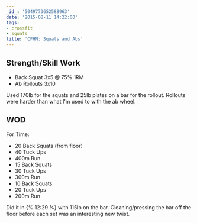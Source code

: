 ```yaml
---
_id_: '5049773652588963'
date: '2015-08-11 14:22:00'
tags:
- crossfit
- squats
title: 'CFHN: Squats and Abs'
---
```


## Strength/Skill Work

- Back Squat 3x5 @ 75% 1RM
- Ab Rollouts 3x10

Used 170lb for the squats and 25lb plates on a bar for the rollout. Rollouts were harder than what I'm used to with the ab wheel.
 
## WOD

For Time:

- 20 Back Squats (from floor)
- 40 Tuck Ups
- 400m Run
- 15 Back Squats
- 30 Tuck Ups
- 300m Run
- 10 Back Squats
- 20 Tuck Ups
- 200m Run

Did it in {% 12:29 %} with 115lb on the bar. Cleaning/pressing the bar off the floor before each set was an interesting new twist.
